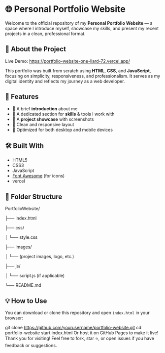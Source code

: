 # 🌐 Personal Portfolio Website

Welcome to the official repository of my **Personal Portfolio Website** — a space where I introduce myself, showcase my skills, and present my recent projects in a clean, professional format.

## 🚀 About the Project
Live Demo: https://portfolio-website-one-liard-72.vercel.app/

This portfolio was built from scratch using **HTML**, **CSS**, and **JavaScript**, focusing on simplicity, responsiveness, and professionalism. It serves as my digital identity and reflects my journey as a web developer.

## 📁 Features

- 🔹 A brief **introduction** about me
- 🔹 A dedicated section for **skills** & tools I work with
- 🔹 A **project showcase** with screenshots
- 🔹 Clean and responsive layout
- 🔹 Optimized for both desktop and mobile devices

## 🛠️ Built With

- HTML5
- CSS3
- JavaScript
- [Font Awesome](https://fontawesome.com/) (for icons)
- vercel

## 📂 Folder Structure

PortfolioWebsite/

├── index.html

├── css/

│ └── style.css

├── images/

│ └── (project images, logo, etc.)

├── js/

│ └── script.js (if applicable)

└── README.md

## 💡 How to Use

You can download or clone this repository and open `index.html` in your browser:

git clone https://github.com/yourusername/portfolio-website.git
cd portfolio-website
start index.html
Or host it on GitHub Pages to make it live!
Thank you for visiting! Feel free to fork, star ⭐, or open issues if you have feedback or suggestions.

